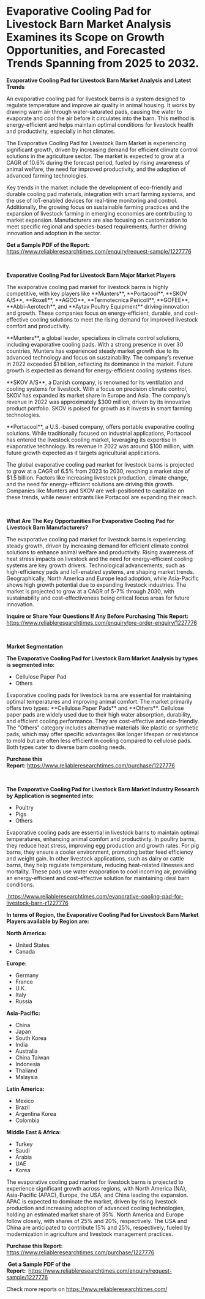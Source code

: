 <p><h1>Evaporative Cooling Pad for Livestock Barn Market Analysis Examines its Scope on Growth Opportunities, and Forecasted Trends Spanning from 2025 to 2032.</h1></p><p><strong>Evaporative Cooling Pad for Livestock Barn Market Analysis and Latest Trends</strong></p>
<p><p>An evaporative cooling pad for livestock barns is a system designed to regulate temperature and improve air quality in animal housing. It works by drawing warm air through water-saturated pads, causing the water to evaporate and cool the air before it circulates into the barn. This method is energy-efficient and helps maintain optimal conditions for livestock health and productivity, especially in hot climates.</p><p>The Evaporative Cooling Pad for Livestock Barn Market is experiencing significant growth, driven by increasing demand for efficient climate control solutions in the agriculture sector. The market is expected to grow at a CAGR of 10.6% during the forecast period, fueled by rising awareness of animal welfare, the need for improved productivity, and the adoption of advanced farming technologies.</p><p>Key trends in the market include the development of eco-friendly and durable cooling pad materials, integration with smart farming systems, and the use of IoT-enabled devices for real-time monitoring and control. Additionally, the growing focus on sustainable farming practices and the expansion of livestock farming in emerging economies are contributing to market expansion. Manufacturers are also focusing on customization to meet specific regional and species-based requirements, further driving innovation and adoption in the sector.</p></p>
<p><strong>Get a Sample PDF of the Report:&nbsp;</strong> <a href="https://www.reliableresearchtimes.com/enquiry/request-sample/1227776?utm_campaign=2007&utm_medium=2&utm_source=Github&utm_content=ia&utm_term=21012025&utm_id=evaporative-cooling-pad-for-livestock-barn">https://www.reliableresearchtimes.com/enquiry/request-sample/1227776</a></p>
<p>&nbsp;</p>
<p><strong>Evaporative Cooling Pad for Livestock Barn Major Market Players</strong></p>
<p><p>The evaporative cooling pad market for livestock barns is highly competitive, with key players like **Munters**, **Portacool**, **SKOV A/S**, **Roxell**, **AGCO**, **Termotecnica Pericoli**, **GOFEE**, **Abbi-Aerotech**, and **Aytav Poultry Equipment** driving innovation and growth. These companies focus on energy-efficient, durable, and cost-effective cooling solutions to meet the rising demand for improved livestock comfort and productivity.</p><p>**Munters**, a global leader, specializes in climate control solutions, including evaporative cooling pads. With a strong presence in over 30 countries, Munters has experienced steady market growth due to its advanced technology and focus on sustainability. The company’s revenue in 2022 exceeded $1 billion, reflecting its dominance in the market. Future growth is expected as demand for energy-efficient cooling systems rises.</p><p>**SKOV A/S**, a Danish company, is renowned for its ventilation and cooling systems for livestock. With a focus on precision climate control, SKOV has expanded its market share in Europe and Asia. The company’s revenue in 2022 was approximately $300 million, driven by its innovative product portfolio. SKOV is poised for growth as it invests in smart farming technologies.</p><p>**Portacool**, a U.S.-based company, offers portable evaporative cooling solutions. While traditionally focused on industrial applications, Portacool has entered the livestock cooling market, leveraging its expertise in evaporative technology. Its revenue in 2022 was around $100 million, with future growth expected as it targets agricultural applications.</p><p>The global evaporative cooling pad market for livestock barns is projected to grow at a CAGR of 6.5% from 2023 to 2030, reaching a market size of $1.5 billion. Factors like increasing livestock production, climate change, and the need for energy-efficient solutions are driving this growth. Companies like Munters and SKOV are well-positioned to capitalize on these trends, while newer entrants like Portacool are expanding their reach.</p></p>
<p>&nbsp;</p>
<p><strong>What Are The Key Opportunities For Evaporative Cooling Pad for Livestock Barn Manufacturers?</strong></p>
<p><p>The evaporative cooling pad market for livestock barns is experiencing steady growth, driven by increasing demand for efficient climate control solutions to enhance animal welfare and productivity. Rising awareness of heat stress impacts on livestock and the need for energy-efficient cooling systems are key growth drivers. Technological advancements, such as high-efficiency pads and IoT-enabled systems, are shaping market trends. Geographically, North America and Europe lead adoption, while Asia-Pacific shows high growth potential due to expanding livestock industries. The market is projected to grow at a CAGR of 5-7% through 2030, with sustainability and cost-effectiveness being critical focus areas for future innovation.</p></p>
<p><strong>Inquire or Share Your Questions If Any Before Purchasing This Report:</strong> <a href="https://www.reliableresearchtimes.com/enquiry/pre-order-enquiry/1227776?utm_campaign=2007&utm_medium=2&utm_source=Github&utm_content=ia&utm_term=21012025&utm_id=evaporative-cooling-pad-for-livestock-barn">https://www.reliableresearchtimes.com/enquiry/pre-order-enquiry/1227776</a></p>
<p>&nbsp;</p>
<p><strong>Market Segmentation</strong></p>
<p><strong>The Evaporative Cooling Pad for Livestock Barn Market Analysis by types is segmented into:</strong></p>
<p><ul><li>Cellulose Paper Pad</li><li>Others</li></ul></p>
<p><p>Evaporative cooling pads for livestock barns are essential for maintaining optimal temperatures and improving animal comfort. The market primarily offers two types: **Cellulose Paper Pads** and **Others**. Cellulose paper pads are widely used due to their high water absorption, durability, and efficient cooling performance. They are cost-effective and eco-friendly. The "Others" category includes alternative materials like plastic or synthetic pads, which may offer specific advantages like longer lifespan or resistance to mold but are often less efficient in cooling compared to cellulose pads. Both types cater to diverse barn cooling needs.</p></p>
<p><strong>Purchase this Report:&nbsp;</strong><a href="https://www.reliableresearchtimes.com/purchase/1227776?utm_campaign=2007&utm_medium=2&utm_source=Github&utm_content=ia&utm_term=21012025&utm_id=evaporative-cooling-pad-for-livestock-barn">https://www.reliableresearchtimes.com/purchase/1227776</a></p>
<p>&nbsp;</p>
<p><strong>The Evaporative Cooling Pad for Livestock Barn Market Industry Research by Application is segmented into:</strong></p>
<p><ul><li>Poultry</li><li>Pigs</li><li>Others</li></ul></p>
<p><p>Evaporative cooling pads are essential in livestock barns to maintain optimal temperatures, enhancing animal comfort and productivity. In poultry barns, they reduce heat stress, improving egg production and growth rates. For pig barns, they ensure a cooler environment, promoting better feed efficiency and weight gain. In other livestock applications, such as dairy or cattle barns, they help regulate temperature, reducing heat-related illnesses and mortality. These pads use water evaporation to cool incoming air, providing an energy-efficient and cost-effective solution for maintaining ideal barn conditions.</p></p>
<p><a href="https://www.reliableresearchtimes.com/evaporative-cooling-pad-for-livestock-barn-r1227776?utm_campaign=2007&utm_medium=2&utm_source=Github&utm_content=ia&utm_term=21012025&utm_id=evaporative-cooling-pad-for-livestock-barn">&nbsp;https://www.reliableresearchtimes.com/evaporative-cooling-pad-for-livestock-barn-r1227776</a></p>
<p><strong>In terms of Region, the Evaporative Cooling Pad for Livestock Barn Market Players available by Region are:</strong></p>
<p>
    <p> <strong> North America: </strong>
        <ul>
            <li>United States</li>
            <li>Canada</li>
        </ul>
        </p> 
    <p> <strong> Europe: </strong>
        <ul>
            <li>Germany</li>
            <li>France</li>
            <li>U.K.</li>
            <li>Italy</li>
            <li>Russia</li>
        </ul>
        </p> 
    <p> <strong> Asia-Pacific: </strong>
        <ul>
            <li>China</li>
            <li>Japan</li>
            <li>South Korea</li>
            <li>India</li>
            <li>Australia</li>
            <li>China Taiwan</li>
            <li>Indonesia</li>
            <li>Thailand</li>
            <li>Malaysia</li>
        </ul>
        </p> 
    <p> <strong> Latin America: </strong>
        <ul>
            <li>Mexico</li>
            <li>Brazil</li>
            <li>Argentina Korea</li>
            <li>Colombia</li>
        </ul>
        </p> 
    <p> <strong> Middle East & Africa: </strong>
        <ul>
            <li>Turkey</li>
            <li>Saudi</li>
            <li>Arabia</li>
            <li>UAE</li>
            <li>Korea</li>
        </ul>
    </p>
    </p>
<p><p>The evaporative cooling pad market for livestock barns is projected to experience significant growth across regions, with North America (NA), Asia-Pacific (APAC), Europe, the USA, and China leading the expansion. APAC is expected to dominate the market, driven by rising livestock production and increasing adoption of advanced cooling technologies, holding an estimated market share of 35%. North America and Europe follow closely, with shares of 25% and 20%, respectively. The USA and China are anticipated to contribute 15% and 25%, respectively, fueled by modernization in agriculture and livestock management practices.</p></p>
<p><strong>Purchase this Report: </strong><a href="https://www.reliableresearchtimes.com/purchase/1227776?utm_campaign=2007&utm_medium=2&utm_source=Github&utm_content=ia&utm_term=21012025&utm_id=evaporative-cooling-pad-for-livestock-barn">https://www.reliableresearchtimes.com/purchase/1227776</a></p>
<p>&nbsp;<strong>Get a Sample PDF of the Report:&nbsp;&nbsp;</strong><a href="https://www.reliableresearchtimes.com/enquiry/request-sample/1227776?utm_campaign=2007&utm_medium=2&utm_source=Github&utm_content=ia&utm_term=21012025&utm_id=evaporative-cooling-pad-for-livestock-barn">https://www.reliableresearchtimes.com/enquiry/request-sample/1227776</a></p>
<p><strong></strong></p>
<p>Check more reports on <a href="https://www.reliableresearchtimes.com/?utm_campaign=2007&utm_medium=2&utm_source=Github&utm_content=ia&utm_term=21012025&utm_id=evaporative-cooling-pad-for-livestock-barn">https://www.reliableresearchtimes.com/</a></p>